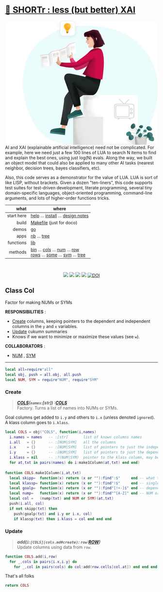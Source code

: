# [:high_brightness: SHORTr : less (but better) XAI](all.md)

<!-- a href="all.md"><img align=right width=500 src="https://ernesto.net/wp-content/uploads/2021/01/img6-home5.png"></a --->
<a href="all.md"><img align=right width=600 src="xai4.png"></a>

AI and XAI (explainable artificial intelligence) need not be
complicated.  For example, here we need just a few 100 lines of LUA
to search N items to  find and explain the best ones, using just
log(N) evals.  Along the way, we built an object model that could
also be applied to  many other AI tasks (nearest neighbor, decision
trees, bayes classifiers, etc).

Also, this code serves as a demonstrator for the value of LUA. LUA is sort of like
LISP, without brackets. Given 
a dozen "ten-liners", this code supports test suites for
test-driven development, literate programming,  several tiny
domain-specific languages, object-oriented programming, command-line
arguments,  and lots of higher-order functions tricks.

|       what | where                                                                                                                                                                                     |
|-----------:|-------------------------------------------------------------------------------------------------------------------------------------------------------------------------------------------|
| start here | [help](all.md) &hellip;  [install](/INSTALL.md) &hellip; [design notes](design.md)                                                                                                        |
|      build | [Makefile](https://github.com/timm/shortr/blob/master/etc/src/Makefile) (just for doco)                                                                                                   |
|      demos | [go](go.md)                                                                                                                                                                               |
|       apps | [nb](nb.md) &hellip; [tree](tree.md)                                                                                                                                                      |
|  functions | [lib](lib.md)                                                                                                                                                                             |
|    methods | [bin](bin.md) &hellip; [cols](cols.md) &hellip; [num](num.md) &hellip; [row](row.md)<br> [rows](rows.md) &hellip; [some](some.md) &hellip; [sym](sym.md) &hellip; [tree](tree.md) |

<br clear=all>
<p align=center>
<a href=".."><img src="https://img.shields.io/badge/Lua-%232C2D72.svg?logo=lua&logoColor=white"></a>
<a href=".."><img src="https://img.shields.io/badge/checked--by-syntastic-yellow?logo=Checkmarx&logoColor=white"></a>
<a href="https://github.com/timm/shortr/actions/workflows/tests.yml"><img src="https://github.com/timm/shortr/actions/workflows/tests.yml/badge.svg"></a>
<a href="https://opensource.org/licenses/BSD-2-Clause"><img  src="https://img.shields.io/badge/License-BSD%202--Clause-orange.svg?logo=opensourceinitiative&logoColor=white"></a>
<a href="https://zenodo.org/badge/latestdoi/206205826"> <img  src="https://zenodo.org/badge/206205826.svg" alt="DOI"></a> 
</p>

##  Class Col
Factor for making NUMs or SYMs

**RESPONSIBILITIES** : 
- [Create](#create) columns, keeping pointers to the dependent and independent  columns in the `y` and `x` variables.
- [Update](#update) cukumn summaries
- Knows if we want to minimize or maximize these values (see `w`).

**COLLABORATORS** :
- [NUM](num.md) , [SYM](sym.md)
------------------------------------------------------------



```lua
local all=require"all"
local obj, push = all.obj, all.push
local NUM, SYM = require"NUM", require"SYM"
```


### Create
> ***[COLS](cols.md#create)(`names`:[str]) :[COLS](cols.md#create)***<br>
Factory. Turns a list of names into NUMs or SYMs.

Goal columns get added to `i.y` and others to `i.x` (unless denoted `ignored`). 
A klass column goes to `i.klass`.



```lua
local COLS = obj("COLS", function(i,names) 
  i.names = names   -- :[str]       list of known columns names
  i.all   = {}      -- :[NUM|SYM]   all the columns
  i.x     = {}      -- :[NUM|SYM]   list of pointers to just the independent columns
  i.y     = {}      -- :[NUM|SYM]   list of pointers to just the dependent columns
  i.klass = nil     -- :?(NUM|SYM)  pointer to the klass column, may be nil.
  for at,txt in pairs(names) do i:make1Column(at,txt) end end)

function COLS.make1Column(i,at,txt)
  local skipp=  function(x) return (x or ""):find":$"     end -- what to ignore
  local klassp= function(x) return (x or ""):find"!$"     end -- single goal
  local goalp=  function(x) return (x or ""):find"[!+-]$" end -- dependent column
  local nump=   function(x) return (x or ""):find"^[A-Z]" end -- NUM or SYM?
  local col =   (nump(txt) and NUM or SYM)(at,txt) 
  push(i.all, col)
  if not skipp(txt) then
    push(goalp(txt) and i.y or i.x, col)
    if klassp(txt) then i.klass = col end end end 
```


### Update
> ***add(`i`:`[COLS](cols.md#create)`: `row`:[ROW](row.md#create))***<br>
Update columns using data from `row`.




```lua
function COLS.add(i,row)
  for _,cols in pairs{i.x,i.y} do
    for _,col in pairs(cols) do col:add(row.cells[col.at]) end end end
```


That's all folks



```lua
return COLS
```


